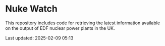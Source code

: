 # Nuke Watch

This repository includes code for retrieving the latest information available on the output of EDF nuclear power plants in the UK.

Last updated: 2025-02-09 05:13